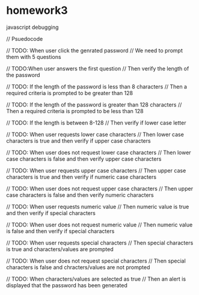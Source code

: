 # homework3
javascript debugging

// Psuedocode

// TODO: When user click the genrated password
// We need to prompt them with 5 questions

// TODO:When user answers the first question
// Then verify the length of the password

// TODO: If the length of the password is less than 8 characters
// Then a required criteria is prompted to be greater than 128

// TODO: If the length of the password is greater than 128 characters
// Then a required criteria is prompted to be less than 128

// TODO: If the length is between 8-128
// Then verify if lower case letter

// TODO: When user requests lower case characters
// Then lower case characters is true and then verify if upper case characters

// TODO: When user does not request lower case characters
// Then lower case characters is false and then verify upper case characters

// TODO: When user requests upper case characters
// Then upper case characters is true and then verify if numeric case characters

// TODO: When user does not request upper case characters
// Then upper case characters is false and then verify numeric characters

// TODO: When user requests numeric value
// Then numeric value is true and then verify if special characters

// TODO: When user does not request numeric value
// Then numeric value is false and then verify if special characters

// TODO: When user requests special characters
// Then special characters is true and characters/values are prompted

// TODO: When user does not request special characters
// Then special characters is false and chracters/values are not prompted

// TODO: When characters/values are selected as true
// Then an alert is displayed that the password has been generated